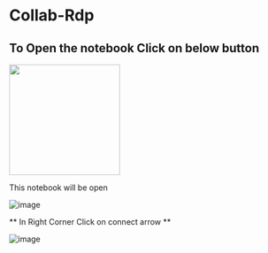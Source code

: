 

#  Collab-Rdp 

## To Open the notebook Click on below button

<a href="https://colab.research.google.com/github/Shubham2157/Collab-Rdp/blob/main/Colab_RDP.ipynb"><img src="https://image.freepik.com/free-vector/big-blue-now-open-button-sticker-door-3d-style_223622-319.jpg" width="200" height="200"></a>

This notebook will be open

![image](https://user-images.githubusercontent.com/50911878/115740249-4313b700-a3ac-11eb-95f6-c0ffc1fb5ff7.png)

** In Right Corner Click on connect arrow **

![image](https://user-images.githubusercontent.com/50911878/115741913-cd104f80-a3ad-11eb-941d-64a8d5c98fcd.png)
